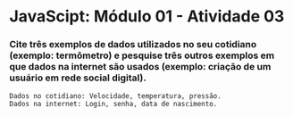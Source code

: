 # JavaScipt: Módulo 01 - Atividade 03

### Cite três exemplos de dados utilizados no seu cotidiano (exemplo: termômetro) e pesquise três outros exemplos em que dados na internet são usados (exemplo: criação de um usuário em rede social digital).

```
Dados no cotidiano: Velocidade, temperatura, pressão.
Dados na internet: Login, senha, data de nascimento.
```